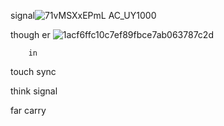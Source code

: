 
signal![71vMSXxEPmL _AC_UY1000_](https://github.com/user-attachments/assets/e4562b75-8a30-44f4-b70f-0d6cdc5c9649)


though
      er ![1acf6ffc10c7ef89fbce7ab063787c2d](https://github.com/user-attachments/assets/9fb1c010-8f46-4fb4-a7bb-cd549212afb6)

        in 

touch
     sync

think
     signal 

far
   carry
